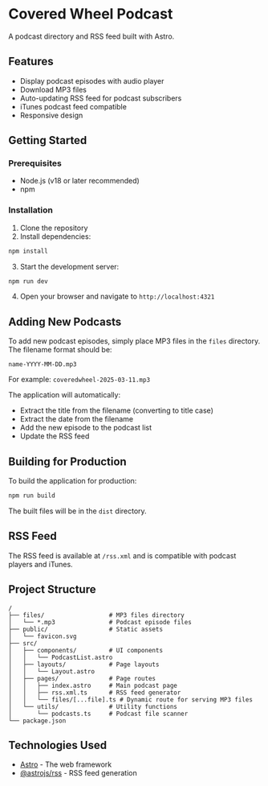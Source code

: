 # Covered Wheel Podcast

A podcast directory and RSS feed built with Astro.

## Features

- Display podcast episodes with audio player
- Download MP3 files
- Auto-updating RSS feed for podcast subscribers
- iTunes podcast feed compatible
- Responsive design

## Getting Started

### Prerequisites

- Node.js (v18 or later recommended)
- npm

### Installation

1. Clone the repository
2. Install dependencies:

```bash
npm install
```

3. Start the development server:

```bash
npm run dev
```

4. Open your browser and navigate to `http://localhost:4321`

## Adding New Podcasts

To add new podcast episodes, simply place MP3 files in the `files` directory. The filename format should be:

```
name-YYYY-MM-DD.mp3
```

For example: `coveredwheel-2025-03-11.mp3`

The application will automatically:
- Extract the title from the filename (converting to title case)
- Extract the date from the filename
- Add the new episode to the podcast list
- Update the RSS feed

## Building for Production

To build the application for production:

```bash
npm run build
```

The built files will be in the `dist` directory.

## RSS Feed

The RSS feed is available at `/rss.xml` and is compatible with podcast players and iTunes.

## Project Structure

```text
/
├── files/                  # MP3 files directory
│   └── *.mp3               # Podcast episode files
├── public/                 # Static assets
│   └── favicon.svg
├── src/
│   ├── components/         # UI components
│   │   └── PodcastList.astro
│   ├── layouts/            # Page layouts
│   │   └── Layout.astro
│   ├── pages/              # Page routes
│   │   ├── index.astro     # Main podcast page
│   │   ├── rss.xml.ts      # RSS feed generator
│   │   └── files/[...file].ts # Dynamic route for serving MP3 files
│   └── utils/              # Utility functions
│       └── podcasts.ts     # Podcast file scanner
└── package.json
```

## Technologies Used

- [Astro](https://astro.build/) - The web framework
- [@astrojs/rss](https://docs.astro.build/en/guides/rss/) - RSS feed generation

